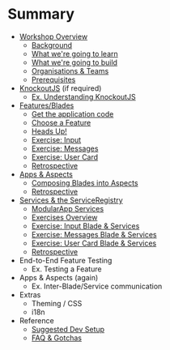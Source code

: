 # Summary

* [Workshop Overview](overview/README.md)
  * [Background](overview/background.md)
  * [What we're going to learn](overview/learn.md)
  * [What we're going to build](overview/build.md)
  * [Organisations & Teams](overview/teams.md)
  * [Prerequisites](overview/prerequisites.md)
* [KnockoutJS](knockout/README.md) (if required)
  * [Ex. Understanding KnockoutJS](knockout/exercises.md)
* [Features/Blades](blades/README.md)
  * [Get the application code](blades/code.md)
  * [Choose a Feature](blades/build_feature.md)
  * [Heads Up!](blades/heads_up.md)
  * [Exercise: Input](blades/input_blade.md)
  * [Exercise: Messages](blades/messages_blade.md)
  * [Exercise: User Card](blades/usercard_blade.md)
  * [Retrospective](blades/retrospective.md)
* [Apps & Aspects](aspects/README.md)
  * [Composing Blades into Aspects](aspects/exercise.md)
  * [Retrospective](aspects/retrospective.md)
* [Services & the ServiceRegistry](services/README.md)
  * [ModularApp Services](services/modularapp_services.md)
  * [Exercises Overview](services/exercises_overview.md)
  * [Exercise: Input Blade & Services](services/input_services.md)
  * [Exercise: Messages Blade & Services](services/messages_services.md)
  * [Exercise: User Card Blade & Services](services/usercard_services.md)
  * [Retrospective](services/retrospective.md)
* End-to-End Feature Testing
  * Ex. Testing a Feature
* Apps & Aspects (again)
  * Ex. Inter-Blade/Service communication
* Extras
  * Theming / CSS
  * i18n
* Reference
  * [Suggested Dev Setup](reference/dev_setup.md)
  * [FAQ & Gotchas](reference/faq_gotchas.md)
